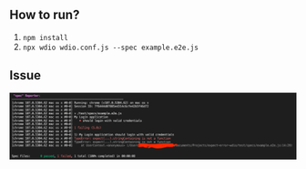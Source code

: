 ## How to run?
1) `npm install`
2) `npx wdio wdio.conf.js --spec example.e2e.js`

## Issue

![Alt text](https://github.com/DmytroCh/expect-error-wdio/blob/main/logs/logs.png)
